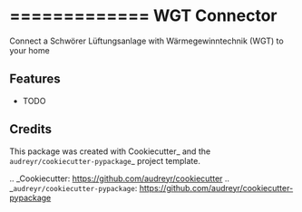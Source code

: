 =============
WGT Connector
=============






Connect a Schwörer Lüftungsanlage with Wärmegewinntechnik (WGT) to your home



Features
--------

* TODO

Credits
-------

This package was created with Cookiecutter_ and the `audreyr/cookiecutter-pypackage`_ project template.

.. _Cookiecutter: https://github.com/audreyr/cookiecutter
.. _`audreyr/cookiecutter-pypackage`: https://github.com/audreyr/cookiecutter-pypackage
